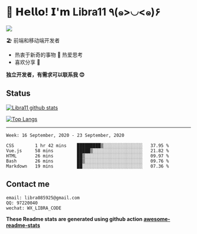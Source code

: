 # 🥳 𝗛𝗲𝗹𝗹𝗼! 𝗜'𝗺 Libra11 ٩(๑>◡<๑)۶

[![](https://img.shields.io/badge/-@Libra11-%23181717?style=flat-square&logo=github)](https://github.com/Libra11)

🏖 前端和移动端开发者

- 热衷于新奇的事物 🤩 热爱思考
- 喜欢分享 🧐

**独立开发者，有需求可以联系我 😊**

## Status

[![Libra11 github stats](https://github-readme-stats.vercel.app/api?username=Libra11&count_private=true&show_icons=true&theme=radical)](https://github.com/Libra11)

[![Top Langs](https://github-readme-stats.vercel.app/api/top-langs/?username=Libra11&theme=radical)](https://github.com/Libra11)

---

<!--START_SECTION:waka-->
```text
Week: 16 September, 2020 - 23 September, 2020

CSS        1 hr 42 mins    █████████▒░░░░░░░░░░░░░░░   37.95 % 
Vue.js     58 mins         █████▒░░░░░░░░░░░░░░░░░░░   21.82 % 
HTML       26 mins         ██▒░░░░░░░░░░░░░░░░░░░░░░   09.97 % 
Bash       26 mins         ██▒░░░░░░░░░░░░░░░░░░░░░░   09.76 % 
Markdown   19 mins         ██░░░░░░░░░░░░░░░░░░░░░░░   07.36 % 
```
<!--END_SECTION:waka-->

## Contact me

```text
email: libra085925@gmail.com
QQ: 97220040
wechat: WX_LIBRA_CODE
```

**These Readme stats are generated using github action [awesome-readme-stats](https://github.com/anmol098/waka-readme-stats)**
